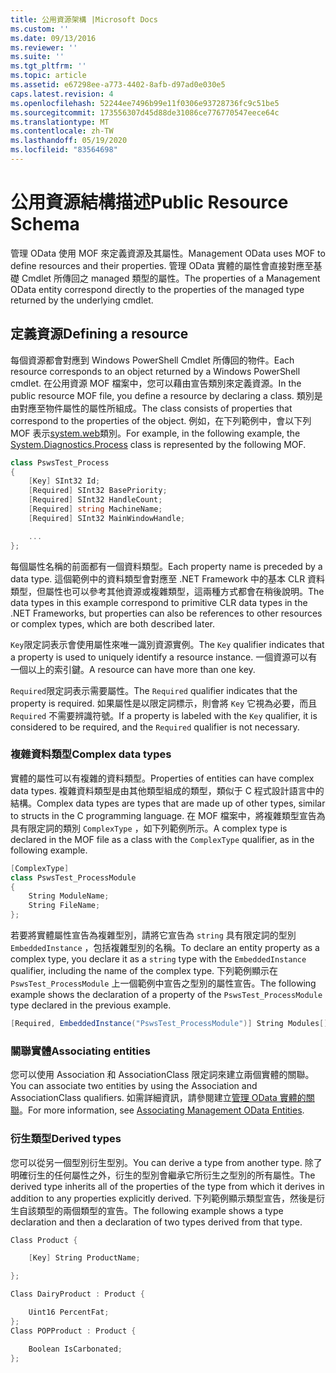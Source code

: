 ```yaml
---
title: 公用資源架構 |Microsoft Docs
ms.custom: ''
ms.date: 09/13/2016
ms.reviewer: ''
ms.suite: ''
ms.tgt_pltfrm: ''
ms.topic: article
ms.assetid: e67298ee-a773-4402-8afb-d97ad0e030e5
caps.latest.revision: 4
ms.openlocfilehash: 52244ee7496b99e11f0306e93728736fc9c51be5
ms.sourcegitcommit: 173556307d45d88de31086ce776770547eece64c
ms.translationtype: MT
ms.contentlocale: zh-TW
ms.lasthandoff: 05/19/2020
ms.locfileid: "83564698"
---
```

# <a name="public-resource-schema"></a><span data-ttu-id="dcf56-102">公用資源結構描述</span><span class="sxs-lookup"><span data-stu-id="dcf56-102">Public Resource Schema</span></span>

<span data-ttu-id="dcf56-103">管理 OData 使用 MOF 來定義資源及其屬性。</span><span class="sxs-lookup"><span data-stu-id="dcf56-103">Management OData uses MOF to define resources and their properties.</span></span> <span data-ttu-id="dcf56-104">管理 OData 實體的屬性會直接對應至基礎 Cmdlet 所傳回之 managed 類型的屬性。</span><span class="sxs-lookup"><span data-stu-id="dcf56-104">The properties of a Management OData entity correspond directly to the properties of the managed type returned by the underlying cmdlet.</span></span>

## <a name="defining-a-resource"></a><span data-ttu-id="dcf56-105">定義資源</span><span class="sxs-lookup"><span data-stu-id="dcf56-105">Defining a resource</span></span>

<span data-ttu-id="dcf56-106">每個資源都會對應到 Windows PowerShell Cmdlet 所傳回的物件。</span><span class="sxs-lookup"><span data-stu-id="dcf56-106">Each resource corresponds to an object returned by a Windows PowerShell cmdlet.</span></span> <span data-ttu-id="dcf56-107">在公用資源 MOF 檔案中，您可以藉由宣告類別來定義資源。</span><span class="sxs-lookup"><span data-stu-id="dcf56-107">In the public resource MOF file, you define a resource by declaring a class.</span></span> <span data-ttu-id="dcf56-108">類別是由對應至物件屬性的屬性所組成。</span><span class="sxs-lookup"><span data-stu-id="dcf56-108">The class consists of properties that correspond to the properties of the object.</span></span> <span data-ttu-id="dcf56-109">例如，在下列範例中，會以下列 MOF 表示[system.web](/dotnet/api/System.Diagnostics.Process)類別。</span><span class="sxs-lookup"><span data-stu-id="dcf56-109">For example, in the following example, the [System.Diagnostics.Process](/dotnet/api/System.Diagnostics.Process) class is represented by the following MOF.</span></span>

```csharp
class PswsTest_Process
{
    [Key] SInt32 Id;
    [Required] SInt32 BasePriority;
    [Required] SInt32 HandleCount;
    [Required] string MachineName;
    [Required] SInt32 MainWindowHandle;

    ...
};
```

<span data-ttu-id="dcf56-110">每個屬性名稱的前面都有一個資料類型。</span><span class="sxs-lookup"><span data-stu-id="dcf56-110">Each property name is preceded by a data type.</span></span> <span data-ttu-id="dcf56-111">這個範例中的資料類型會對應至 .NET Framework 中的基本 CLR 資料類型，但屬性也可以參考其他資源或複雜類型，這兩種方式都會在稍後說明。</span><span class="sxs-lookup"><span data-stu-id="dcf56-111">The data types in this example correspond to primitive CLR data types in the .NET Frameworks, but properties can also be references to other resources or complex types, which are both described later.</span></span>

<span data-ttu-id="dcf56-112">`Key`限定詞表示會使用屬性來唯一識別資源實例。</span><span class="sxs-lookup"><span data-stu-id="dcf56-112">The `Key` qualifier indicates that a property is used to uniquely identify a resource instance.</span></span> <span data-ttu-id="dcf56-113">一個資源可以有一個以上的索引鍵。</span><span class="sxs-lookup"><span data-stu-id="dcf56-113">A resource can have more than one key.</span></span>

<span data-ttu-id="dcf56-114">`Required`限定詞表示需要屬性。</span><span class="sxs-lookup"><span data-stu-id="dcf56-114">The `Required` qualifier indicates that the property is required.</span></span> <span data-ttu-id="dcf56-115">如果屬性是以限定詞標示，則會將 `Key` 它視為必要，而且 `Required` 不需要辨識符號。</span><span class="sxs-lookup"><span data-stu-id="dcf56-115">If a property is labeled with the `Key` qualifier, it is considered to be required, and the `Required` qualifier is not necessary.</span></span>

### <a name="complex-data-types"></a><span data-ttu-id="dcf56-116">複雜資料類型</span><span class="sxs-lookup"><span data-stu-id="dcf56-116">Complex data types</span></span>

<span data-ttu-id="dcf56-117">實體的屬性可以有複雜的資料類型。</span><span class="sxs-lookup"><span data-stu-id="dcf56-117">Properties of entities can have complex data types.</span></span> <span data-ttu-id="dcf56-118">複雜資料類型是由其他類型組成的類型，類似于 C 程式設計語言中的結構。</span><span class="sxs-lookup"><span data-stu-id="dcf56-118">Complex data types are types that are made up of other types, similar to structs in the C programming language.</span></span> <span data-ttu-id="dcf56-119">在 MOF 檔案中，將複雜類型宣告為具有限定詞的類別 `ComplexType` ，如下列範例所示。</span><span class="sxs-lookup"><span data-stu-id="dcf56-119">A complex type is declared in the MOF file as a class with the `ComplexType` qualifier, as in the following example.</span></span>

```csharp
[ComplexType]
class PswsTest_ProcessModule
{
    String ModuleName;
    String FileName;
};
```

<span data-ttu-id="dcf56-120">若要將實體屬性宣告為複雜型別，請將它宣告為 `string` 具有限定詞的型別 `EmbeddedInstance` ，包括複雜型別的名稱。</span><span class="sxs-lookup"><span data-stu-id="dcf56-120">To declare an entity property as a complex type, you declare it as a `string` type with the `EmbeddedInstance` qualifier, including the name of the complex type.</span></span> <span data-ttu-id="dcf56-121">下列範例顯示在 `PswsTest_ProcessModule` 上一個範例中宣告之型別的屬性宣告。</span><span class="sxs-lookup"><span data-stu-id="dcf56-121">The following example shows the declaration of a property of the `PswsTest_ProcessModule` type declared in the previous example.</span></span>

```csharp
[Required, EmbeddedInstance("PswsTest_ProcessModule")] String Modules[];
```

### <a name="associating-entities"></a><span data-ttu-id="dcf56-122">關聯實體</span><span class="sxs-lookup"><span data-stu-id="dcf56-122">Associating entities</span></span>

<span data-ttu-id="dcf56-123">您可以使用 Association 和 AssociationClass 限定詞來建立兩個實體的關聯。</span><span class="sxs-lookup"><span data-stu-id="dcf56-123">You can associate two entities by using the Association and AssociationClass qualifiers.</span></span> <span data-ttu-id="dcf56-124">如需詳細資訊，請參閱建立[管理 OData 實體的關聯](./associating-management-odata-entities.md)。</span><span class="sxs-lookup"><span data-stu-id="dcf56-124">For more information, see [Associating Management OData Entities](./associating-management-odata-entities.md).</span></span>

### <a name="derived-types"></a><span data-ttu-id="dcf56-125">衍生類型</span><span class="sxs-lookup"><span data-stu-id="dcf56-125">Derived types</span></span>

<span data-ttu-id="dcf56-126">您可以從另一個型別衍生型別。</span><span class="sxs-lookup"><span data-stu-id="dcf56-126">You can derive a type from another type.</span></span> <span data-ttu-id="dcf56-127">除了明確衍生的任何屬性之外，衍生的型別會繼承它所衍生之型別的所有屬性。</span><span class="sxs-lookup"><span data-stu-id="dcf56-127">The derived type inherits all of the properties of the type from which it derives in addition to any properties explicitly derived.</span></span> <span data-ttu-id="dcf56-128">下列範例顯示類型宣告，然後是衍生自該類型的兩個類型的宣告。</span><span class="sxs-lookup"><span data-stu-id="dcf56-128">The following example shows a type declaration and then a declaration of two types derived from that type.</span></span>

```csharp
Class Product {

    [Key] String ProductName;

};

Class DairyProduct : Product {

    Uint16 PercentFat;
};
Class POPProduct : Product {

    Boolean IsCarbonated;
};
```
